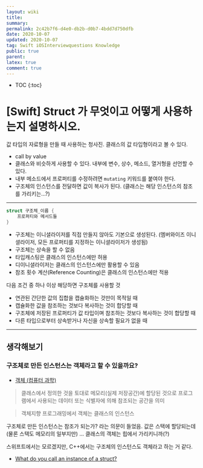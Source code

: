 ```yaml
---
layout: wiki
title: 
summary: 
permalink: 2c42b7f6-d4e0-db2b-d0b7-4bdd7d750dfb
date: 2020-10-07
updated: 2020-10-07
tag: Swift iOSInterviewquestions Knowledge 
public: true
parent: 
latex: true
comment: true
---
```


* TOC
{:toc}

# \[Swift] Struct 가 무엇이고 어떻게 사용하는지 설명하시오.

값 타입의 자료형을 만들 때 사용하는 청사진. 클래스의 값 타입형이라고 볼 수 있다. 

- call by value
- 클래스와 비슷하게 사용할 수 있다. 내부에 변수, 상수, 메소드, 열거형을 선언할 수 있다.
- 내부 메소드에서 프로퍼티를 수정하려면 `mutating` 키워드를 붙여야 한다.
- 구조체의 인스턴스를 전달하면 값이 복사가 된다. (클래스는 해당 인스턴스의 참조를 가리키는...?)

---

```swift
struct 구조체_이름 {
	프로퍼티와 메서드들
}
```

- 구조체는 이니셜라이저를 직접 만들지 않아도 기본으로 생성된다. (멤버와이즈 이니셜라이저, 모든 프로퍼티를 지정하는 이니셜라이저가 생성됨)
- 구조체는 상속을 할 수 없음
- 타입캐스팅은 클래스의 인스턴스에만 허용
- 디이니셜라이저는 클래스의 인스턴스에만 활용할 수 있음
- 참조 횟수 계산(Reference Counting)은 클래스의 인스턴스에만 적용

다음 조건 중 하나 이상 해당하면 구조체를 사용할 것

- 연관된 간단한 값의 집합을 캡슐화하는 것만이 목적일 때
- 캡슐화한 값을 참조하는 것보다 복사하는 것이 합당할 때
- 구조체에 저장된 프로퍼티가 값 타입이며 참조하는 것보다 복사하는 것이 합당할 때
- 다른 타입으로부터 상속받거나 자신을 상속할 필요가 없을 때

---

## 생각해보기

### 구조체로 만든 인스턴스는 객체라고 할 수 있을까요?

- [객체 (컴퓨터 과학)](https://ko.wikipedia.org/wiki/객체_(컴퓨터_과학))

> 클래스에서 정의한 것을 토대로 메모리(실제 저장공간)에 할당된 것으로 프로그램에서 사용되는 데이터 또는 식별자에 의해 참조되는 공간을 의미

> 객체지향 프로그래밍에서 객체는 클래스의 인스턴스

구조체로 만든 인스턴스는 참조가 되는가? 라는 의문이 들었음. 값은 스택에 할당되는데(물론 스택도 메모리의 일부지만) ... 클래스의 객체는 힙에서 가리키니까(?)

스위프트에서는 모르겠지만, C++에서는 구조체의 인스턴스도 객체라고 하는 거 같다.

- [What do you call an instance of a struct?](https://stackoverflow.com/questions/15947279/what-do-you-call-an-instance-of-a-struct)
